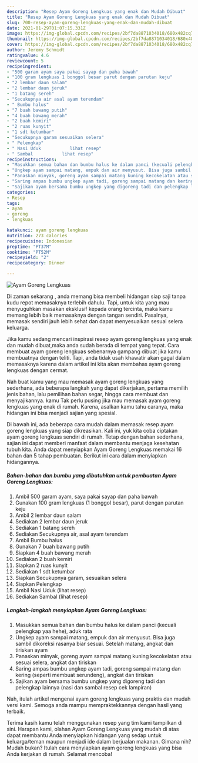 ```yaml
---
description: "Resep Ayam Goreng Lengkuas yang enak dan Mudah Dibuat"
title: "Resep Ayam Goreng Lengkuas yang enak dan Mudah Dibuat"
slug: 700-resep-ayam-goreng-lengkuas-yang-enak-dan-mudah-dibuat
date: 2021-01-29T01:07:15.331Z
image: https://img-global.cpcdn.com/recipes/2bf7da8871034018/680x482cq70/ayam-goreng-lengkuas-foto-resep-utama.jpg
thumbnail: https://img-global.cpcdn.com/recipes/2bf7da8871034018/680x482cq70/ayam-goreng-lengkuas-foto-resep-utama.jpg
cover: https://img-global.cpcdn.com/recipes/2bf7da8871034018/680x482cq70/ayam-goreng-lengkuas-foto-resep-utama.jpg
author: Jeremy Schmidt
ratingvalue: 4.6
reviewcount: 5
recipeingredient:
- "500 garam ayam saya pakai sayap dan paha bawah"
- "100 gram lengkuas 1 bonggol besar parut dengan parutan keju"
- "2 lembar daun salam"
- "2 lembar daun jeruk"
- "1 batang sereh"
- "Secukupnya air asal ayam terendam"
- " Bumbu halus"
- "7 buah bawang putih"
- "4 buah bawang merah"
- "2 buah kemiri"
- "2 ruas kunyit"
- "1 sdt ketumbar"
- "Secukupnya garam sesuaikan selera"
- " Pelengkap"
- " Nasi Uduk           lihat resep"
- " Sambal           lihat resep"
recipeinstructions:
- "Masukkan semua bahan dan bumbu halus ke dalam panci (kecuali pelengkap yaa hehe), aduk rata"
- "Ungkep ayam sampai matang, empuk dan air menyusut. Bisa juga sambil dikoreksi rasanya biar sesuai. Setelah matang, angkat dan tiriskan ayam"
- "Panaskan minyak, goreng ayam sampai matang kuning kecokelatan atau sesuai selera, angkat dan tiriskan"
- "Saring ampas bumbu ungkep ayam tadi, goreng sampai matang dan kering (seperti membuat serundeng), angkat dan tiriskan"
- "Sajikan ayam bersama bumbu ungkep yang digoreng tadi dan pelengkap lainnya (nasi dan sambal resep cek lampiran)"
categories:
- Resep
tags:
- ayam
- goreng
- lengkuas

katakunci: ayam goreng lengkuas 
nutrition: 273 calories
recipecuisine: Indonesian
preptime: "PT37M"
cooktime: "PT52M"
recipeyield: "2"
recipecategory: Dinner

---
```



![Ayam Goreng Lengkuas](https://img-global.cpcdn.com/recipes/2bf7da8871034018/680x482cq70/ayam-goreng-lengkuas-foto-resep-utama.jpg)

Di zaman  sekarang , anda memang bisa membeli hidangan siap saji tanpa kudu repot memasaknya terlebih dahulu. Tapi, untuk kita yang mau menyuguhkan masakan eksklusif kepada orang tercinta, maka kamu memang lebih baik memasaknya dengan tangan sendiri. Pasalnya, memasak sendiri jauh lebih sehat dan dapat menyesuaikan sesuai selera keluarga.

Jika kamu sedang mencari inspirasi resep ayam goreng lengkuas yang enak dan mudah dibuat,maka anda sudah berada di tempat yang tepat. Cara membuat ayam goreng lengkuas  sebenarnya gampang dibuat jika kamu membuatnya dengan teliti. Tapi, anda tidak usah khawatir akan gagal dalam memasaknya 
karena dalam artikel ini kita akan membahas ayam goreng lengkuas dengan cermat.  



Nah buat kamu yang mau memasak ayam goreng lengkuas yang sederhana, ada beberapa langkah yang dapat dikerjakan, pertama memilih jenis bahan, lalu pemilihan bahan segar, hingga cara membuat dan menyajikannya. kamu Tak perlu pusing jika mau memasak ayam goreng lengkuas yang enak di rumah. Karena, asalkan kamu  tahu caranya, maka hidangan ini bisa menjadi sajian yang spesial.

Di bawah ini, ada beberapa cara mudah dalam memasak resep ayam goreng lengkuas yang siap dikreasikan. Kali ini, yuk kita coba ciptakan ayam goreng lengkuas sendiri di rumah. Tetap dengan bahan sederhana, sajian ini dapat memberi manfaat dalam membantu menjaga kesehatan tubuh kita. Anda dapat menyiapkan Ayam Goreng Lengkuas memakai 16 bahan dan 5 tahap pembuatan. Berikut ini cara dalam menyiapkan hidangannya.

<!--inarticleads1-->

##### Bahan-bahan dan bumbu yang dibutuhkan untuk pembuatan Ayam Goreng Lengkuas:

1. Ambil 500 garam ayam, saya pakai sayap dan paha bawah
1. Gunakan 100 gram lengkuas (1 bonggol besar), parut dengan parutan keju
1. Ambil 2 lembar daun salam
1. Sediakan 2 lembar daun jeruk
1. Sediakan 1 batang sereh
1. Sediakan Secukupnya air, asal ayam terendam
1. Ambil  Bumbu halus
1. Gunakan 7 buah bawang putih
1. Siapkan 4 buah bawang merah
1. Sediakan 2 buah kemiri
1. Siapkan 2 ruas kunyit
1. Sediakan 1 sdt ketumbar
1. Siapkan Secukupnya garam, sesuaikan selera
1. Siapkan  Pelengkap
1. Ambil  Nasi Uduk           (lihat resep)
1. Sediakan  Sambal           (lihat resep)




<!--inarticleads2-->

##### Langkah-langkah menyiapkan Ayam Goreng Lengkuas:

1. Masukkan semua bahan dan bumbu halus ke dalam panci (kecuali pelengkap yaa hehe), aduk rata
1. Ungkep ayam sampai matang, empuk dan air menyusut. Bisa juga sambil dikoreksi rasanya biar sesuai. Setelah matang, angkat dan tiriskan ayam
1. Panaskan minyak, goreng ayam sampai matang kuning kecokelatan atau sesuai selera, angkat dan tiriskan
1. Saring ampas bumbu ungkep ayam tadi, goreng sampai matang dan kering (seperti membuat serundeng), angkat dan tiriskan
1. Sajikan ayam bersama bumbu ungkep yang digoreng tadi dan pelengkap lainnya (nasi dan sambal resep cek lampiran)




Nah, itulah artikel mengenai  ayam goreng lengkuas  yang praktis dan mudah versi kami. Semoga anda mampu mempraktekkannya dengan hasil yang terbaik. 

Terima kasih kamu telah menggunakan resep yang tim kami tampilkan di sini. Harapan kami, olahan  Ayam Goreng Lengkuas yang mudah di atas dapat membantu Anda menyiapkan hidangan yang sedap untuk keluarga/teman maupun menjadi ide dalam berjualan makanan. Gimana nih? Mudah bukan? Itulah cara menyiapkan ayam goreng lengkuas yang bisa Anda kerjakan di rumah. Selamat mencoba!

